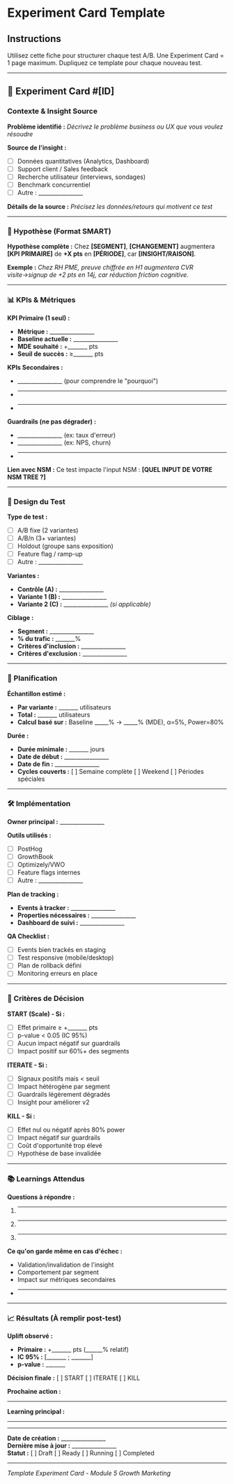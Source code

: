 # Experiment Card Template

## Instructions
Utilisez cette fiche pour structurer chaque test A/B. Une Experiment Card = 1 page maximum. Dupliquez ce template pour chaque nouveau test.

---

## 🧪 **Experiment Card #[ID]**

### **Contexte & Insight Source**
**Problème identifié :**
_Décrivez le problème business ou UX que vous voulez résoudre_

**Source de l'insight :**
- [ ] Données quantitatives (Analytics, Dashboard)
- [ ] Support client / Sales feedback  
- [ ] Recherche utilisateur (interviews, sondages)
- [ ] Benchmark concurrentiel
- [ ] Autre : ________________

**Détails de la source :**
_Précisez les données/retours qui motivent ce test_

---

### **🎯 Hypothèse (Format SMART)**

**Hypothèse complète :**
Chez **[SEGMENT]**, **[CHANGEMENT]** augmentera **[KPI PRIMAIRE]** de **+X pts** en **[PÉRIODE]**, car **[INSIGHT/RAISON]**.

**Exemple :**
*Chez RH PME, preuve chiffrée en H1 augmentera CVR visite→signup de +2 pts en 14j, car réduction friction cognitive.*

---

### **📊 KPIs & Métriques**

**KPI Primaire (1 seul) :**
- **Métrique :** ________________
- **Baseline actuelle :** ________________
- **MDE souhaité :** +_______ pts
- **Seuil de succès :** ≥_______ pts

**KPIs Secondaires :**
- ________________ (pour comprendre le "pourquoi")
- ________________ 
- ________________

**Guardrails (ne pas dégrader) :**
- ________________ (ex: taux d'erreur)
- ________________ (ex: NPS, churn)
- ________________

**Lien avec NSM :**
Ce test impacte l'input NSM : **[QUEL INPUT DE VOTRE NSM TREE ?]**

---

### **🔬 Design du Test**

**Type de test :**
- [ ] A/B fixe (2 variantes)
- [ ] A/B/n (3+ variantes)  
- [ ] Holdout (groupe sans exposition)
- [ ] Feature flag / ramp-up
- [ ] Autre : ________________

**Variantes :**
- **Contrôle (A) :** ________________
- **Variante 1 (B) :** ________________
- **Variante 2 (C) :** ________________ *(si applicable)*

**Ciblage :**
- **Segment :** ________________
- **% du trafic :** _______%
- **Critères d'inclusion :** ________________
- **Critères d'exclusion :** ________________

---

### **📅 Planification**

**Échantillon estimé :**
- **Par variante :** _______ utilisateurs
- **Total :** _______ utilisateurs
- **Calcul basé sur :** Baseline _____% → _____% (MDE), α=5%, Power=80%

**Durée :**
- **Durée minimale :** _______ jours
- **Date de début :** ________________
- **Date de fin :** ________________
- **Cycles couverts :** [ ] Semaine complète [ ] Weekend [ ] Périodes spéciales

---

### **🛠️ Implémentation**

**Owner principal :** ________________

**Outils utilisés :**
- [ ] PostHog
- [ ] GrowthBook  
- [ ] Optimizely/VWO
- [ ] Feature flags internes
- [ ] Autre : ________________

**Plan de tracking :**
- **Events à tracker :** ________________
- **Properties nécessaires :** ________________
- **Dashboard de suivi :** ________________

**QA Checklist :**
- [ ] Events bien trackés en staging
- [ ] Test responsive (mobile/desktop)
- [ ] Plan de rollback défini
- [ ] Monitoring erreurs en place

---

### **🎯 Critères de Décision**

**START (Scale) - Si :**
- [ ] Effet primaire ≥ +_______ pts
- [ ] p-value < 0.05 (IC 95%)
- [ ] Aucun impact négatif sur guardrails
- [ ] Impact positif sur 60%+ des segments

**ITERATE - Si :**
- [ ] Signaux positifs mais < seuil
- [ ] Impact hétérogène par segment  
- [ ] Guardrails légèrement dégradés
- [ ] Insight pour améliorer v2

**KILL - Si :**
- [ ] Effet nul ou négatif après 80% power
- [ ] Impact négatif sur guardrails
- [ ] Coût d'opportunité trop élevé
- [ ] Hypothèse de base invalidée

---

### **📚 Learnings Attendus**

**Questions à répondre :**
1. ________________
2. ________________
3. ________________

**Ce qu'on garde même en cas d'échec :**
- Validation/invalidation de l'insight
- Comportement par segment
- Impact sur métriques secondaires
- ________________

---

### **📈 Résultats (À remplir post-test)**

**Uplift observé :**
- **Primaire :** +_______ pts (______% relatif)
- **IC 95% :** [_______ ; _______]
- **p-value :** _______

**Décision finale :** [ ] START [ ] ITERATE [ ] KILL

**Prochaine action :**
________________

**Learning principal :**
________________

---

**Date de création :** ________________  
**Dernière mise à jour :** ________________  
**Statut :** [ ] Draft [ ] Ready [ ] Running [ ] Completed

---

*Template Experiment Card - Module 5 Growth Marketing*

